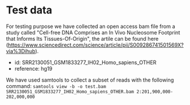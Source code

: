 # Test data

For testing purpose we have collected an open access bam file from a study called "Cell-free DNA Comprises an In Vivo Nucleosome Footprint that Informs Its Tissues-Of-Origin", the artile can be found here (https://www.sciencedirect.com/science/article/pii/S009286741501569X?via%3Dihub).

- id: SRR2130051_GSM1833277_IH02_Homo_sapiens_OTHER
- reference: hg19

We have used samtools to collect a subset of reads with the following command:
`samtools view -b -o test.bam SRR2130051_GSM1833277_IH02_Homo_sapiens_OTHER.bam 2:201,900,000-202,000,000`
